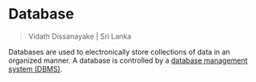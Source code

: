 # Database

> Vidath Dissanayake | Sri Lanka

Databases are used to electronically store collections of data in an organized manner. A database is controlled by a [database management system (DBMS)](DBMS.md).